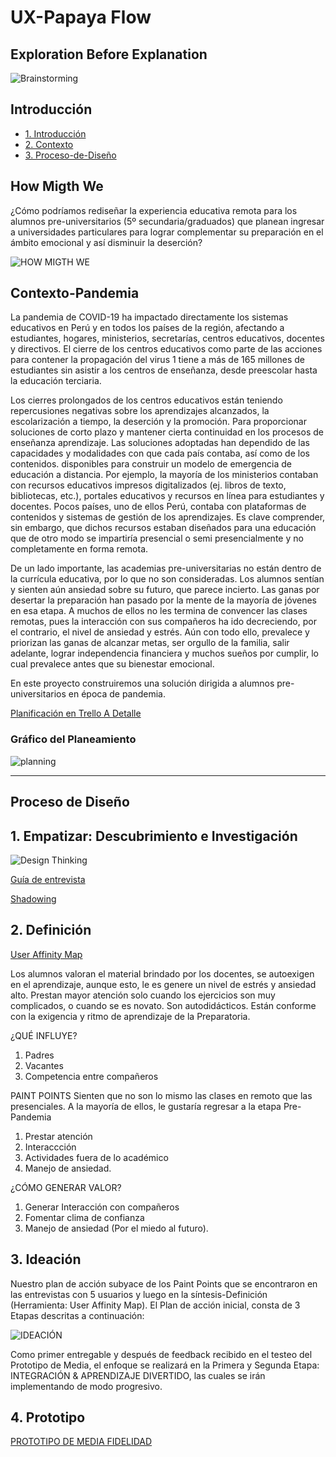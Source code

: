 # UX-Papaya Flow

## Exploration Before Explanation

![Brainstorming](https://miro.medium.com/max/640/0*Uk_sezp7WvIGp9GH.jpg)

## Introducción

* [1. Introducción](#1-Introducción)
* [2. Contexto](#2-Contexto)
* [3. Proceso-de-Diseño](#2-Procesp-de-Diseño)

## How Migth We

¿Cómo podríamos rediseñar la experiencia educativa remota para los alumnos pre-universitarios (5º secundaria/graduados) que planean ingresar a universidades particulares para lograr complementar su preparación en el ámbito emocional y así disminuir la deserción?

![HOW MIGTH WE](https://user-images.githubusercontent.com/68177371/94377726-711c6b80-00e9-11eb-8513-8d76f309d479.png)

## Contexto-Pandemia

La pandemia de COVID-19 ha impactado directamente los sistemas educativos en Perú y en todos los países de la región, afectando a estudiantes, hogares, ministerios, secretarías, centros educativos, docentes y directivos.  El cierre de los centros educativos como parte de las acciones para contener la propagación del virus 1 tiene a más de 165 millones de estudiantes sin asistir a los centros de enseñanza, desde preescolar hasta la educación terciaria.

Los cierres prolongados de los centros educativos están teniendo repercusiones negativas sobre los aprendizajes alcanzados, la escolarización a tiempo, la deserción y la promoción. 
Para proporcionar soluciones de corto plazo y mantener cierta continuidad en los procesos de enseñanza aprendizaje. Las soluciones adoptadas han dependido de las capacidades y modalidades con que cada país contaba, así como de los contenidos. disponibles para construir un modelo de emergencia de educación a distancia.  Por ejemplo, la mayoría de los ministerios contaban con recursos educativos impresos digitalizados (ej. libros de texto, bibliotecas, etc.), portales educativos y recursos en línea para estudiantes y docentes. Pocos países, uno de ellos Perú, contaba con plataformas de contenidos y sistemas de gestión de los aprendizajes. Es clave comprender, sin embargo, que dichos recursos estaban diseñados para una educación que de otro modo se impartiría presencial o semi presencialmente y no completamente en forma remota.

De un lado importante, las academias pre-universitarias no están dentro de la currícula educativa, por lo que no son consideradas. Los alumnos sentían y sienten aún ansiedad sobre su futuro, que parece incierto. Las ganas por desertar la preparación han pasado por la mente de la mayoría de jóvenes en esa etapa.
A muchos de ellos no les termina de convencer las clases remotas, pues la interacción con sus compañeros ha ido decreciendo, por el contrario, el nivel de ansiedad y estrés. Aún con todo ello, prevalece y priorizan las ganas de alcanzar metas, ser orgullo de la familia, salir adelante, lograr independencia financiera y muchos sueños por cumplir, lo cual prevalece antes que su bienestar emocional.


En este proyecto construiremos una solución dirigida a alumnos pre-universitarios en época de pandemia.

[Planificación en Trello A Detalle](https://trello.com/b/SWjoeOcI/ux-papaya-flow)

### Gráfico del Planeamiento
![planning](https://user-images.githubusercontent.com/68177371/94094434-1b904800-fde5-11ea-94d2-d468d40e2a9f.jpeg)

---
 

## Proceso de Diseño

## 1. Empatizar: Descubrimiento e Investigación

![Design Thinking](https://www.maunamedia.com/wp-content/uploads/2018/06/Design-Thinking-Process-01-1024x582.png)
 
[Guía de entrevista](https://docs.google.com/document/d/1wyROToRhdYV1nKTHxO0tiCM564xV_XQ7/edit#)

[Shadowing](https://www.figma.com/file/ZlIfR2uwFyub4dTBALXpO3/Shadowing?node-id=2%3A1)

## 2. Definición

[User Affinity Map](https://miro.com/app/board/o9J_kkkRvEM=/)

Los alumnos valoran el material brindado por los docentes, se autoexigen en el aprendizaje, aunque esto, le es genere un nivel de estrés y ansiedad alto. 
Prestan mayor atención solo cuando los ejercicios son muy complicados, o cuando se es novato. 
Son autodidácticos.
Están conforme con la exigencia y ritmo de aprendizaje de la Preparatoria.

¿QUÉ INFLUYE?
1. Padres
2. Vacantes
3. Competencia entre compañeros

PAINT POINTS
Sienten que no son lo mismo las clases en remoto que las presenciales. A la mayoría de ellos, le gustaría regresar a la etapa Pre-Pandemia 
1. Prestar atención 
2. Interaccción
3. Actividades fuera de lo académico
4. Manejo de ansiedad.

¿CÓMO GENERAR VALOR?
1. Generar Interacción con compañeros
2. Fomentar clima de confianza
3. Manejo de ansiedad (Por el miedo al futuro).

## 3. Ideación

Nuestro plan de acción subyace de los Paint Points que se encontraron en las entrevistas con 5 usuarios y luego en la síntesis-Definición (Herramienta: User Affinity Map).
El Plan de acción inicial, consta de 3 Etapas descritas a continuación:

![IDEACIÓN](https://user-images.githubusercontent.com/68177371/94350945-54b0fe00-0019-11eb-82b4-f5e0f208ac8e.png)

Como primer entregable y después de feedback recibido en el testeo del Prototipo de Media, el enfoque se realizará en la Primera y Segunda Etapa: INTEGRACIÓN & APRENDIZAJE DIVERTIDO, las cuales se irán implementando de modo progresivo.

## 4. Prototipo

[PROTOTIPO DE MEDIA FIDELIDAD](https://www.figma.com/proto/LFNqss9HABSxyUpDseXDhf/UX-Protipos-de-Media?node-id=27%3A179&scaling=scale-down)



